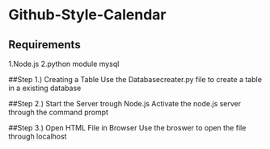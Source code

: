 # Github-Style-Calendar

## Requirements
1.Node.js 
2.python module mysql

##Step 1.) Creating a Table
Use the Databasecreater.py file to create a table in a existing database

##Step 2.) Start the Server trough Node.js
Activate the node.js server through the command prompt

##Step 3.) Open HTML File in Browser
Use the broswer to open the file through localhost
